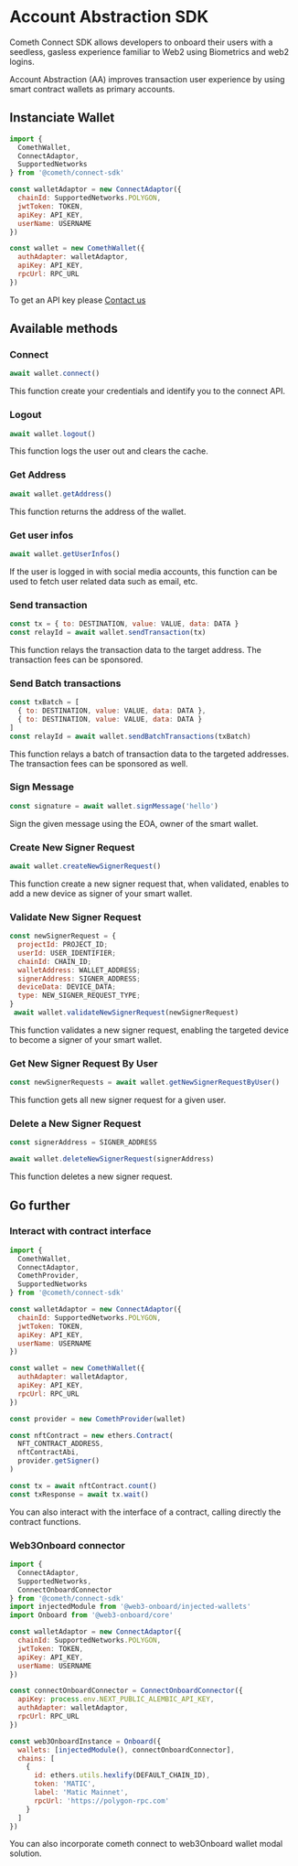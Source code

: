 # Account Abstraction SDK

Cometh Connect SDK allows developers to onboard their users with a seedless, gasless experience familiar to Web2 using Biometrics and web2 logins.

Account Abstraction (AA) improves transaction user experience by using smart contract wallets as primary accounts.

## Instanciate Wallet

```javascript
import {
  ComethWallet,
  ConnectAdaptor,
  SupportedNetworks
} from '@cometh/connect-sdk'

const walletAdaptor = new ConnectAdaptor({
  chainId: SupportedNetworks.POLYGON,
  jwtToken: TOKEN,
  apiKey: API_KEY,
  userName: USERNAME
})

const wallet = new ComethWallet({
  authAdapter: walletAdaptor,
  apiKey: API_KEY,
  rpcUrl: RPC_URL
})
```

To get an API key please [Contact us](https://alembic.tech/)

## Available methods

### Connect

```javascript
await wallet.connect()
```

This function create your credentials and identify you to the connect API.

### Logout

```javascript
await wallet.logout()
```

This function logs the user out and clears the cache.

### Get Address

```javascript
await wallet.getAddress()
```

This function returns the address of the wallet.

### Get user infos

```javascript
await wallet.getUserInfos()
```

If the user is logged in with social media accounts, this function can be used to fetch user related data such as email, etc.

### Send transaction

```javascript
const tx = { to: DESTINATION, value: VALUE, data: DATA }
const relayId = await wallet.sendTransaction(tx)
```

This function relays the transaction data to the target address. The transaction fees can be sponsored.

### Send Batch transactions

```javascript
const txBatch = [
  { to: DESTINATION, value: VALUE, data: DATA },
  { to: DESTINATION, value: VALUE, data: DATA }
]
const relayId = await wallet.sendBatchTransactions(txBatch)
```

This function relays a batch of transaction data to the targeted addresses. The transaction fees can be sponsored as well.

### Sign Message

```javascript
const signature = await wallet.signMessage('hello')
```

Sign the given message using the EOA, owner of the smart wallet.

### Create New Signer Request

```javascript
await wallet.createNewSignerRequest()
```

This function create a new signer request that, when validated, enables to add a new device as signer of your smart wallet.

### Validate New Signer Request

```javascript
const newSignerRequest = {
  projectId: PROJECT_ID;
  userId: USER_IDENTIFIER;
  chainId: CHAIN_ID;
  walletAddress: WALLET_ADDRESS;
  signerAddress: SIGNER_ADDRESS;
  deviceData: DEVICE_DATA;
  type: NEW_SIGNER_REQUEST_TYPE;
}
 await wallet.validateNewSignerRequest(newSignerRequest)
```

This function validates a new signer request, enabling the targeted device to become a signer of your smart wallet.

### Get New Signer Request By User

```javascript
const newSignerRequests = await wallet.getNewSignerRequestByUser()
```

This function gets all new signer request for a given user.

### Delete a New Signer Request

```javascript
const signerAddress = SIGNER_ADDRESS

await wallet.deleteNewSignerRequest(signerAddress)
```

This function deletes a new signer request.

## Go further

### Interact with contract interface

```javascript
import {
  ComethWallet,
  ConnectAdaptor,
  ComethProvider,
  SupportedNetworks
} from '@cometh/connect-sdk'

const walletAdaptor = new ConnectAdaptor({
  chainId: SupportedNetworks.POLYGON,
  jwtToken: TOKEN,
  apiKey: API_KEY,
  userName: USERNAME
})

const wallet = new ComethWallet({
  authAdapter: walletAdaptor,
  apiKey: API_KEY,
  rpcUrl: RPC_URL
})

const provider = new ComethProvider(wallet)

const nftContract = new ethers.Contract(
  NFT_CONTRACT_ADDRESS,
  nftContractAbi,
  provider.getSigner()
)

const tx = await nftContract.count()
const txResponse = await tx.wait()
```

You can also interact with the interface of a contract, calling directly the contract functions.

### Web3Onboard connector

```javascript
import {
  ConnectAdaptor,
  SupportedNetworks,
  ConnectOnboardConnector
} from '@cometh/connect-sdk'
import injectedModule from '@web3-onboard/injected-wallets'
import Onboard from '@web3-onboard/core'

const walletAdaptor = new ConnectAdaptor({
  chainId: SupportedNetworks.POLYGON,
  jwtToken: TOKEN,
  apiKey: API_KEY,
  userName: USERNAME
})

const connectOnboardConnector = ConnectOnboardConnector({
  apiKey: process.env.NEXT_PUBLIC_ALEMBIC_API_KEY,
  authAdapter: walletAdaptor,
  rpcUrl: RPC_URL
})

const web3OnboardInstance = Onboard({
  wallets: [injectedModule(), connectOnboardConnector],
  chains: [
    {
      id: ethers.utils.hexlify(DEFAULT_CHAIN_ID),
      token: 'MATIC',
      label: 'Matic Mainnet',
      rpcUrl: 'https://polygon-rpc.com'
    }
  ]
})
```

You can also incorporate cometh connect to web3Onboard wallet modal solution.
